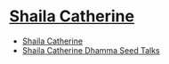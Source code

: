 # [Shaila Catherine](sukhavaho.github.io/people)

- [Shaila Catherine](https://shailacatherine.com/)
- [Shaila Catherine Dhamma Seed Talks](https://dharmaseed.org/teacher/163/)

